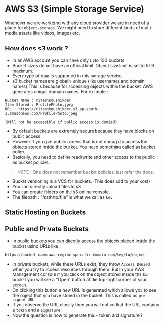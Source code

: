 # AWS S3 (Simple Storage Service)

Whenever we are workigng with any cloud provider we are in need of a place
for `object-storage`. We might need to store different kinds of multi-media 
assets like videos, images etc.

## How does s3 work ?

- In an AWS account you can have only upto 100 buckets
- Bucket sizes do not have an official limit. Object size limit is set to 
5TB maximum.
- Every type of data is supported in this storage service.
- s3 bucket names are globally unique (like usernames and domain names)
This is because for accessing objects within the bucket, AWS generates unique 
domain names. For example :
```
Bucket Name : riteshkoushikdev
Item Stored : ProfilePhoto.jpeg
URL : https://riteshkoushikdev.s3.ap-south-1.amazonaws.com/ProfilePhoto.jpeg

(Will not be accessible if public access is denied)
```
- By default buckets are extremely secure because they have blocks on 
  public access.
- However if you give public access that is not enough to access the 
  objects stored inside the bucket. You need something called as bucket policy.
- Basically, you need to define read/write and other access to the public as 
  bucket policies.

> NOTE : One does not remember bucket policies, just refer the docs.

- Bucket versioning is a VCS for buckets. (This does add to your cost)
- You can directly upload files to s3
- You can create folders on the s3 online console.
- The filepath : "/path/to/file" is what we call as `key`

## Static Hosting on Buckets


## Public and Private Buckets
- In public buckets you can directly access the objects placed inside the 
bucket using URLs like :
```
https://bucket-name.aws-region-specific-domain.com/key/to/object
```
- In private buckets, while these URLs exist, they throw `Access Denied` when 
you try to access resources through them. But in your AWS Management console
if you click on the object stored inside the s3 bucket you will see a 
"Open" button at the top-right corner of your screen.
- On clicking this button a new URL is generated which allows you to see the 
object that you have stored in the bucket. This is called as `pre-signed URL`
- If you observe the URL closely then you will notice that the URL contains 
a `token` and a `signature` 
- Now the question is how to generate this - token and signature ?
